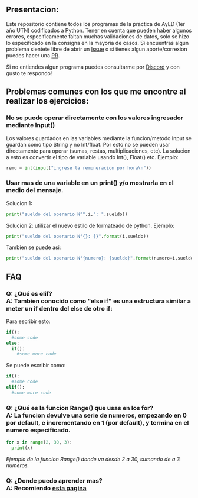 ## Presentacion:

Este repositorio contiene todos los programas de la practica de AyED (1er año UTN) codificados a Python. Tener en cuenta que pueden haber algunos errores, especificamente faltan muchas validaciones de datos, solo se hizo lo especificado en la consigna en la mayoria de casos. Si encuentras algun problema sientete libre de abrir un [Issue](https://github.com/ElMoha943/AyED/issues) o si tienes algun aporte/correxion puedes hacer una [PR](https://github.com/ElMoha943/AyED/pulls).

Si no entiendes algun programa puedes consultarme por [Discord](https://discord.gg/46ME2WY) y con gusto te respondo!

## Problemas comunes con los que me encontre al realizar los ejercicios:

### No se puede operar directamente con los valores ingresador mediante Input()

Los valores guardados en las variables mediante la funcion/metodo Input se guardan como tipo String y no Int/float.
Por esto no se pueden usar directamente para operar (sumas, restas, multiplicaciones, etc).
La solucion a esto es convertir el tipo de variable usando Int(), Float() etc.
Ejemplo:
```python
remu = int(input("ingrese la remuneracion por hora\n"))
```

### Usar mas de una variable en un print() y/o mostrarla en el medio del mensaje.

Solucion 1:
```python
print("sueldo del operario N°",i,": ",sueldo))
```

Solucion 2: utilizar el nuevo estilo de formateado de python. Ejemplo:
```python
print("sueldo del operario N°{}: {}".format(i,sueldo))
```
Tambien se puede asi:
```python
print("sueldo del operario N°{numero}: {sueldo}".format(numero=i,sueldo=sueldo))
```

## FAQ

### Q: ¿Qué es **elif**? <br> A: Tambien conocido como "else if" es una estructura similar a meter un if dentro del else de otro if:

Para escribir esto:
```python
if():
  #some code
else:
  if():
    #some more code
```
Se puede escribir como:
```python
if():
  #some code
elif():
  #some more code
```

### Q: ¿Qué es la funcion Range() que usas en los for? <br> A: La funcion devulve una serie de numeros, empezando en 0 por default, e incrementando en 1 (por default), y termina en el numero especificado.

```python
for x in range(2, 30, 3):
  print(x)
```
*Ejemplo de la funcion Range() donde va desde 2 a 30, sumando de a 3 numeros.*

### Q: ¿Donde puedo aprender mas? <br> A: Recomiendo [esta pagina](https://www.w3schools.com/python/default.asp)
